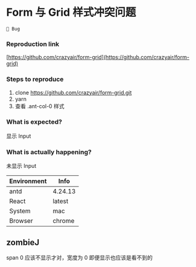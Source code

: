# Form 与 Grid 样式冲突问题

`🐛 Bug`

### Reproduction link

[https://github.com/crazyair/form-grid](https://github.com/crazyair/form-grid)

### Steps to reproduce

1. clone https://github.com/crazyair/form-grid.git
2. yarn
3. 查看 .ant-col-0 样式

### What is expected?

显示 Input

### What is actually happening?

未显示 Input

| Environment | Info    |
| ----------- | ------- |
| antd        | 4.24.13 |
| React       | latest  |
| System      | mac     |
| Browser     | chrome  |

<!-- generated by ant-design-issue-helper. DO NOT REMOVE -->

## zombieJ

span 0 应该不显示才对，宽度为 0 即便显示也应该是看不到的

